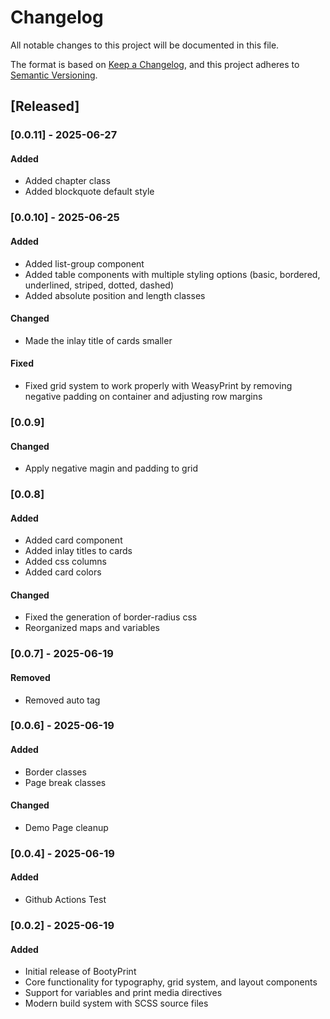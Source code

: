 # Changelog

All notable changes to this project will be documented in this file.

The format is based on [Keep a Changelog](https://keepachangelog.com/en/1.0.0/),
and this project adheres to [Semantic Versioning](https://semver.org/spec/v2.0.0.html).

## [Released]

### [0.0.11] - 2025-06-27

#### Added
- Added chapter class
- Added blockquote default style

### [0.0.10] - 2025-06-25

#### Added
- Added list-group component
- Added table components with multiple styling options (basic, bordered, underlined, striped, dotted, dashed)
- Added absolute position and length classes

#### Changed
- Made the inlay title of cards smaller

#### Fixed
- Fixed grid system to work properly with WeasyPrint by removing negative padding on container and adjusting row margins


### [0.0.9]

#### Changed
- Apply negative magin and padding to grid

### [0.0.8]

#### Added
- Added card component
- Added inlay titles to cards
- Added css columns
- Added card colors

#### Changed
- Fixed the generation of border-radius css
- Reorganized maps and variables


### [0.0.7] - 2025-06-19

#### Removed
- Removed auto tag


### [0.0.6] - 2025-06-19

#### Added
- Border classes
- Page break classes

#### Changed
- Demo Page cleanup


### [0.0.4] - 2025-06-19

#### Added
- Github Actions Test


### [0.0.2] - 2025-06-19

#### Added
- Initial release of BootyPrint
- Core functionality for typography, grid system, and layout components
- Support for variables and print media directives
- Modern build system with SCSS source files
